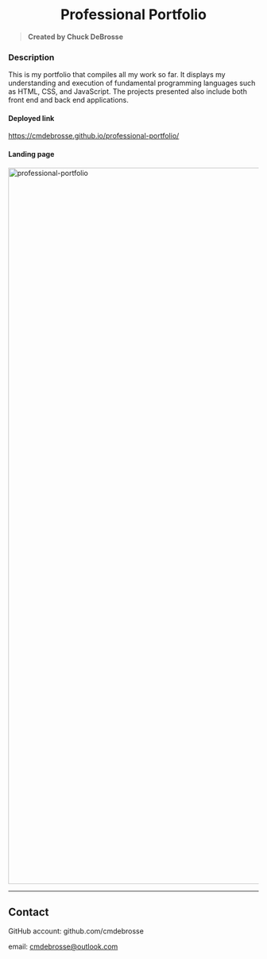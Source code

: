   <h1 align="center">Professional Portfolio</h1>

  > **Created by Chuck DeBrosse**

  ### Description
  This is my portfolio that compiles all my work so far. It displays my understanding and execution of fundamental programming languages such as HTML, CSS, and JavaScript. The projects presented also include both front end and back end applications.

#### Deployed link
https://cmdebrosse.github.io/professional-portfolio/
  
#### Landing page  
<img width="1440" alt="professional-portfolio" src="https://user-images.githubusercontent.com/92185857/151721292-5c3855e5-83e0-4d04-9dc5-5ec8ecee3d84.png">


  ---

  ## Contact

  GitHub account: github.com/cmdebrosse

  email: cmdebrosse@outlook.com
